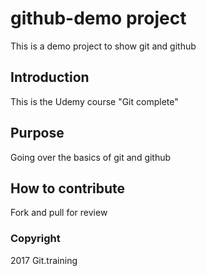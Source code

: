 # github-demo project
This is a demo project to show git and github

## Introduction
This is the Udemy course "Git complete"

## Purpose
Going over the basics of git and github

## How to contribute
Fork and pull for review

### Copyright
2017 Git.training
